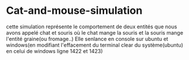 # Cat-and-mouse-simulation
cette simulation représente le comportement de deux entités que nous avons appelé chat et souris où le chat mange la souris et la souris mange l'entité graine(ou fromage..)
Elle senlance en console sur  ubuntu et windows(en modifiant l'effacement du terminal clear du système(ubuntu) en celui de windows ligne 1422 et 1423)
